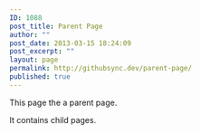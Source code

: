 ```yaml
---
ID: 1088
post_title: Parent Page
author: ""
post_date: 2013-03-15 18:24:09
post_excerpt: ""
layout: page
permalink: http://githubsync.dev/parent-page/
published: true
---
```

This page the a parent page.

It contains child pages.